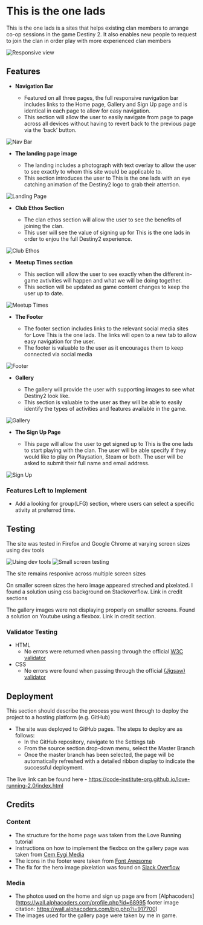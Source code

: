 # This is the one lads

This is the one lads is a sites that helps existing  clan members to arrange co-op sessions in the game Destiny 2. It also enables new people to request to join the clan in order play with more
experienced clan members

![Responsive view](./docs/am%20i%20responisve.png)

## Features 


- __Navigation Bar__

  - Featured on all three pages, the full responsive navigation bar includes links to the  Home page, Gallery and Sign Up page and is identical in each page to allow for easy navigation.
  - This section will allow the user to easily navigate from page to page across all devices without having to revert back to the previous page via the ‘back’ button. 

![Nav Bar](./docs/Nav%20bar%20home%20page.png)

- __The landing page image__

  - The landing includes a photograph with text overlay to allow the user to see exactly to whom this site would be applicable to. 
  - This section introduces the user to This is the one lads  with an eye catching animation of the Destiny2 logo to grab their attention.

![Landing Page](./docs/Landing%20page%20image.png)

- __Club Ethos Section__

  - The clan ethos section will allow the user to see the benefits of joining the clan. 
  - This user will see the value of signing up for This is the one lads in order to enjou the full Destiny2 experience.

![Club Ethos](./docs/club%20ethos%20section.png)

- __Meetup Times section__

  - This section will allow the user to see exactly when the different in-game avtivities will happen and what we will be doing together. 
  - This section will be updated as game content changes to keep the user up to date. 

![Meetup Times](./docs/Activtities%20timetable.png)

- __The Footer__ 

  - The footer section includes links to the relevant social media sites for Love This is the one lads. The links will open to a new tab to allow easy navigation for the user. 
  - The footer is valuable to the user as it encourages them to keep connected via social media

![Footer](./docs/social%20links.png)

- __Gallery__

  - The gallery will provide the user with supporting images to see what Destiny2 look like. 
  - This section is valuable to the user as they will be able to easily identify the types of activities and features available in the game. 

![Gallery](./docs/Gallery%20images.png)

- __The Sign Up Page__

  - This page will allow the user to get signed up to This is the one lads to start playing  with the clan. The user will be able specify if they would like to play on Playsation, Steam or both.   The user will be asked to submit their full name and email address.

![Sign Up](./docs/signup_form.png)



### Features Left to Implement

- Add a looking for group(LFG) section, where users can select a specific ativity at preferred time.

## Testing 

The site was tested in Firefox and Google Chrome at varying screen sizes using dev tools

![Using dev tools](./docs/using%20chrome%20dev%20tools.png) ![Small screen testing](./docs/Small%20screen%20testing.png)

The site remains responive across multiple screen sizes

On smaller screen sizes the hero image appeared streched and pixelated. I found a solution using css background on Stackoverflow. Link in credit sections

The gallery images were not displaying properly on smalller screens. Found a  solution on Youtube using a flexbox. Link in credit section.


### Validator Testing 

- HTML
  - No errors were returned when passing through the official [W3C validator](https://validator.w3.org/nu/?doc=https%3A%2F%2Fcode-institute-org.github.io%2Flove-running-2.0%2Findex.html)
- CSS
  - No errors were found when passing through the official [(Jigsaw) validator](https://jigsaw.w3.org/css-validator/validator?uri=https%3A%2F%2Fvalidator.w3.org%2Fnu%2F%3Fdoc%3Dhttps%253A%252F%252Fcode-institute-org.github.io%252Flove-running-2.0%252Findex.html&profile=css3svg&usermedium=all&warning=1&vextwarning=&lang=en#css)



## Deployment

This section should describe the process you went through to deploy the project to a hosting platform (e.g. GitHub) 

- The site was deployed to GitHub pages. The steps to deploy are as follows: 
  - In the GitHub repository, navigate to the Settings tab 
  - From the source section drop-down menu, select the Master Branch
  - Once the master branch has been selected, the page will be automatically refreshed with a detailed ribbon display to indicate the successful deployment. 

The live link can be found here - https://code-institute-org.github.io/love-running-2.0/index.html 


## Credits 


### Content 

- The structure for the home page was taken from the Love Running tutorial
- Instructions on how to implement the flexbox on the gallery page was taken from [Cem Eygi Media](https://www.youtube.com/watch?v=QmZNFnqwu74&ab_channel=CemEygiMedia)
- The icons in the footer were taken from [Font Awesome](https://fontawesome.com/)
- The fix for the hero image pixelation was found on [Slack Overflow](https://stackoverflow.com/questions/64563675/best-method-for-making-hero-image-fill-entire-screen-on-mobile-without-ruining-q)
### Media

- The photos used on the home and sign up page are from [Alphacoders](https://wall.alphacoders.com/profile.php?id=68995 footer image citation: https://wall.alphacoders.com/big.php?i=917700)
- The images used for the gallery page were taken by me in game.



